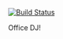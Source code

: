 [![Build Status](https://travis-ci.org/zack/office_dj.svg?branch=master)](https://travis-ci.org/zack/office_dj)

Office DJ!
